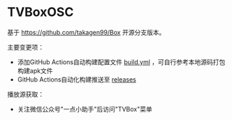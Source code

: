 # TVBoxOSC

基于 https://github.com/takagen99/Box 开源分支版本。

主要变更项：

* 添加GitHub Actions自动构建配置文件 [build.yml](.github/workflows/build.yml) ，可自行参考本地源码打包构建apk文件
* GitHub Actions自动化构建推送至 [releases](https://github.com/xautlx/TVBoxOSC/releases)

播放源获取：

* 关注微信公众号"一点小助手"后访问"TVBox"菜单
